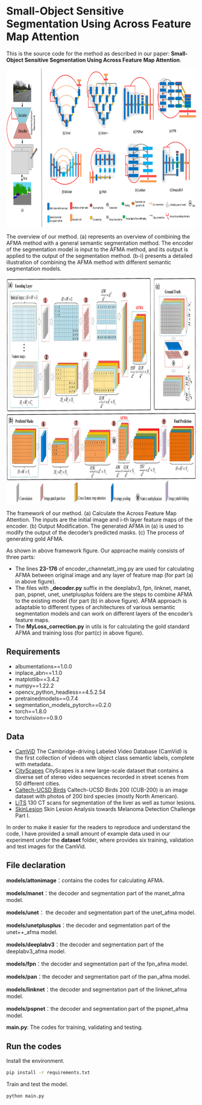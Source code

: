 # Small-Object Sensitive Segmentation Using Across Feature Map Attention

This is the source code for the method as described in our paper:
**Small-Object Sensitive Segmentation Using Across Feature Map Attention**. 

<div align=center><img width="1200" height="420" src="https://github.com/ShengtianSang/AFMA/blob/main/figures/overview.jpg"/></div>
<p align="left"> 
The overview of our method. (a) represents an overview of combining the AFMA method with a general semantic segmentation method. The encoder of the segmentation model is input to the AFMA method, and its output is applied to the output of the segmentation method. (b-i) presents a detailed illustration of combining the AFMA method with different semantic segmentation models. 
</p>

<div align=center><img width="1200" height="600" src="https://github.com/ShengtianSang/AFMA/blob/main/figures/method.jpg"/></div>
<p align="left"> 
The framework of our method. (a) Calculate the Across Feature Map Attention. The inputs are the initial image and i-th layer feature maps of the encoder. (b) Output Modification. The generated AFMA in (a) is used to modify the output of the decoder’s predicted masks. (c) The process of generating gold AFMA.
</p>

As shown in above framework figure. Our approache mainly consists of three parts:
* The lines **23-176** of encoder_channelatt_img.py are used for calculating AFMA between original image and any layer of feature map (for part (a) in above figure). 
* The files with **\_decoder.py** suffix in the deeplabv3, fpn, linknet, manet, pan, pspnet, unet, unetplusplus folders are the steps to combine AFMA to the existing model (for part (b) in above figure). AFMA approach is adaptable to different types of architectures of various semantic segmentation models and can work on different layers of the encoder’s feature maps. 
* The **MyLoss_correction.py** in utils is for calculating the gold standard AFMA and training loss (for part(c) in above figure).

## Requirements
* albumentations==1.0.0
* inplace_abn==1.1.0
* matplotlib==3.4.2
* numpy==1.22.2
* opencv_python_headless==4.5.2.54
* pretrainedmodels==0.7.4
* segmentation_models_pytorch==0.2.0
* torch==1.8.0
* torchvision==0.9.0

## Data
* [CamViD](http://mi.eng.cam.ac.uk/research/projects/VideoRec/CamVid/) The Cambridge-driving Labeled Video Database (CamVid) is the first collection of videos with object class semantic labels, complete with metadata.. 
* [CityScapes](https://www.cityscapes-dataset.com/dataset-overview/) CityScapes is a new large-scale dataset that contains a diverse set of stereo video sequences recorded in street scenes from 50 different cities. 
* [Caltech-UCSD Birds](http://www.vision.caltech.edu/visipedia/CUB-200.html) Caltech-UCSD Birds 200 (CUB-200) is an image dataset with photos of 200 bird species (mostly North American). 
* [LiTS](https://www.kaggle.com/andrewmvd/liver-tumor-segmentation) 130 CT scans for segmentation of the liver as well as tumor lesions.
* [SkinLesion](https://challenge2018.isic-archive.com/) Skin Lesion Analysis towards Melanoma Detection Challenge Part I.

In order to make it easier for the readers to reproduce and understand the code, I have provided a small amount of example data used in our experiment under the **dataset** folder, where provides six training, validation and test images for the CamVid.

## File declaration
**models/attonimage**：contains the codes for calculating AFMA.

**models/manet**：the decoder and segmentation part of the manet_afma model.

**models/unet**： the decoder and segmentation part of the unet_afma model.

**models/unetplusplus**：the decoder and segmentation part of the unet\+\+_afma model.

**models/deeplabv3**：the decoder and segmentation part of the deeplabv3_afma model.

**models/fpn**：the decoder and segmentation part of the fpn_afma model.  

**models/pan**：the decoder and segmentation part of the pan_afma model.

**models/linknet**：the decoder and segmentation part of the linknet_afma model.

**models/pspnet**：the decoder and segmentation part of the pspnet_afma model.

**main.py**: The codes for training, validating and testing.

## Run the codes
Install the environment.
```bash
pip install -r requirements.txt
```

Train and test the model.
```bash
python main.py
```
